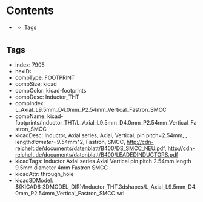 



Contents
========

* [](#)
	* [Tags](#tags)

# 

## Tags

- index: 7905
- hexID: 
- oompType: FOOTPRINT
- oompSize: kicad
- oompColor: kicad-footprints
- oompDesc: Inductor_THT
- oompIndex: L_Axial_L9.5mm_D4.0mm_P2.54mm_Vertical_Fastron_SMCC
- oompName: kicad-footprints/Inductor_THT/L_Axial_L9.5mm_D4.0mm_P2.54mm_Vertical_Fastron_SMCC
- kicadDesc: Inductor, Axial series, Axial, Vertical, pin pitch=2.54mm, , length*diameter=9.5*4mm^2, Fastron, SMCC, http://cdn-reichelt.de/documents/datenblatt/B400/DS_SMCC_NEU.pdf, http://cdn-reichelt.de/documents/datenblatt/B400/LEADEDINDUCTORS.pdf
- kicadTags: Inductor Axial series Axial Vertical pin pitch 2.54mm  length 9.5mm diameter 4mm Fastron SMCC
- kicadAttr: through_hole
- kicad3DModel: ${KICAD6_3DMODEL_DIR}/Inductor_THT.3dshapes/L_Axial_L9.5mm_D4.0mm_P2.54mm_Vertical_Fastron_SMCC.wrl
